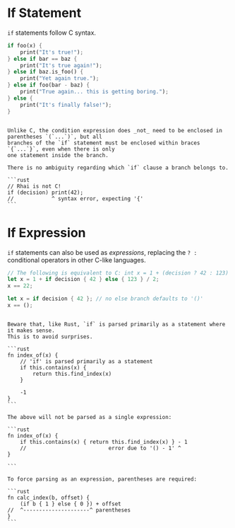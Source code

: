 If Statement
============

`if` statements follow C syntax.

```rust
if foo(x) {
    print("It's true!");
} else if bar == baz {
    print("It's true again!");
} else if baz.is_foo() {
    print("Yet again true.");
} else if foo(bar - baz) {
    print("True again... this is getting boring.");
} else {
    print("It's finally false!");
}
```

~~~admonish warning.small "Braces are mandatory"

Unlike C, the condition expression does _not_ need to be enclosed in parentheses `(`...`)`, but all
branches of the `if` statement must be enclosed within braces `{`...`}`, even when there is only
one statement inside the branch.

There is no ambiguity regarding which `if` clause a branch belongs to.

```rust
// Rhai is not C!
if (decision) print(42);
//            ^ syntax error, expecting '{'
```
~~~


If Expression
=============

`if` statements can also be used as _expressions_, replacing the `? :` conditional operators in
other C-like languages.

```rust
// The following is equivalent to C: int x = 1 + (decision ? 42 : 123) / 2;
let x = 1 + if decision { 42 } else { 123 } / 2;
x == 22;

let x = if decision { 42 }; // no else branch defaults to '()'
x == ();
```

~~~admonish danger.small "Statement before expression"

Beware that, like Rust, `if` is parsed primarily as a statement where it makes sense.
This is to avoid surprises.

```rust
fn index_of(x) {
    // 'if' is parsed primarily as a statement
    if this.contains(x) {
        return this.find_index(x)
    }

    -1
}
```

The above will not be parsed as a single expression:

```rust
fn index_of(x) {
    if this.contains(x) { return this.find_index(x) } - 1
    //                          error due to '() - 1' ^
}

```

To force parsing as an expression, parentheses are required:

```rust
fn calc_index(b, offset) {
    (if b { 1 } else { 0 }) + offset
//  ^---------------------^ parentheses
}
```
~~~
